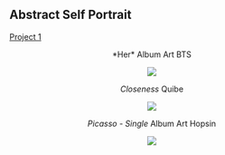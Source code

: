 ## Abstract Self Portrait


[Project 1](https://jvu11.github.io/Vu_Jonathan_ART2210/TestCoding/p5/Portriat.html)



<div align=center>
*Her* Album Art
BTS

![](https://github.com/jvu11/Vu_Jonathan_ART2210/raw/master/Image/Her_BTS.jpg)

*Closeness*
Quibe

![](https://github.com/jvu11/Vu_Jonathan_ART2210/raw/master/Image/Close_Quibe.jpg)

*Picasso - Single* Album Art
Hopsin

![](https://github.com/jvu11/Vu_Jonathan_ART2210/raw/master/Image/Picasso_Hopsin.jpg)